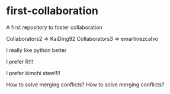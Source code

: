 # first-collaboration
A first repository to foster collaboration

Collaborators2 => KaiDing92
Collaborators3 => emartinezcalvo

I really like python better

I prefer R!!!

I prefer kimchi stew!!!!

How to solve merging conflicts?
How to solve merging conflicts?